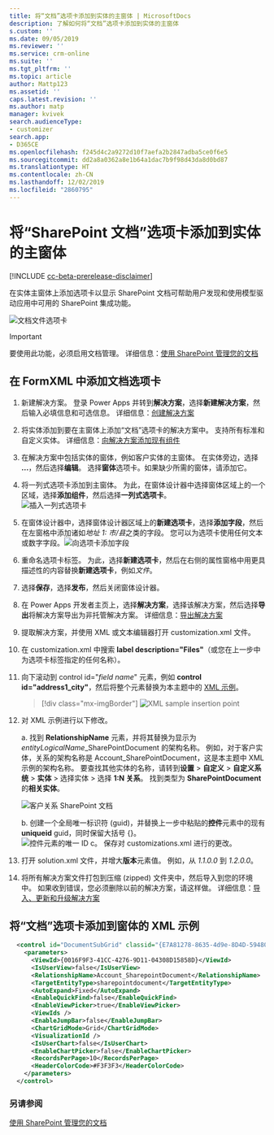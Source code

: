 ```yaml
---
title: 将“文档”选项卡添加到实体的主窗体 | MicrosoftDocs
description: 了解如何将“文档”选项卡添加到实体的主窗体
s.custom: ''
ms.date: 09/05/2019
ms.reviewer: ''
ms.service: crm-online
ms.suite: ''
ms.tgt_pltfrm: ''
ms.topic: article
author: Mattp123
ms.assetid: ''
caps.latest.revision: ''
ms.author: matp
manager: kvivek
search.audienceType:
- customizer
search.app:
- D365CE
ms.openlocfilehash: f245d4c2a9272d10f7aefa2b2847adba5ce0f6e5
ms.sourcegitcommit: dd2a8a0362a8e1b64a1dac7b9f98d43da8d0bd87
ms.translationtype: HT
ms.contentlocale: zh-CN
ms.lasthandoff: 12/02/2019
ms.locfileid: "2860795"
---
```

# <a name="add-the-sharepoint-documents-tab-to-the-main-form-for-an-entity"></a>将“SharePoint 文档”选项卡添加到实体的主窗体
[!INCLUDE [cc-beta-prerelease-disclaimer](../../includes/cc-beta-prerelease-disclaimer.md)]

在实体主窗体上添加选项卡以显示 SharePoint 文档可帮助用户发现和使用模型驱动应用中可用的 SharePoint 集成功能。 

![文档文件选项卡](media/document-files-tab.png)

> [!IMPORTANT]
> 要使用此功能，必须启用文档管理。 详细信息：[使用 SharePoint 管理您的文档](/dynamics365/customer-engagement/admin/manage-documents-using-sharepoint)

## <a name="add-the-documents-tab-in-the-formxml"></a>在 FormXML 中添加文档选项卡 
1.  新建解决方案。 登录 Power Apps 并转到**解决方案**，选择**新建解决方案**，然后输入必填信息和可选信息。 详细信息：[创建解决方案](../common-data-service/create-solution.md)
2. 将实体添加到要在主窗体上添加“文档”选项卡的解决方案中。 支持所有标准和自定义实体。 详细信息：[向解决方案添加现有组件](/powerapps/maker/common-data-service/use-solution-explorer#add-an-existing-component-to-a-solution)
3. 在解决方案中包括实体的窗体，例如客户实体的主窗体。 在实体旁边，选择 **...**，然后选择**编辑**。 选择**窗体**选项卡。如果缺少所需的窗体，请添加它。   

4. 将一列式选项卡添加到主窗体。 为此，在窗体设计器中选择窗体区域上的一个区域，选择**添加组件**，然后选择**一列式选项卡**。  
   ![插入一列式选项卡](media/insert-one-column-tab.png)

5. 在窗体设计器中，选择窗体设计器区域上的**新建选项卡**，选择**添加字段**，然后在左窗格中添加诸如*地址 1: 市/县*之类的字段。 您可以为选项卡使用任何文本或数字字段。![向选项卡添加字段](media/add-field-to-tab.png)
6. 重命名选项卡标签。 为此，选择**新建选项卡**，然后在右侧的属性窗格中用更具描述性的内容替换**新建选项卡**，例如*文件*。
7. 选择**保存**，选择**发布**，然后关闭窗体设计器。 
8. 在 Power Apps 开发者主页上，选择**解决方案**，选择该解决方案，然后选择**导出**将解决方案导出为非托管解决方案。 详细信息：[导出解决方案](../common-data-service/import-update-export-solutions.md#export-solutions) 
9. 提取解决方案，并使用 XML 或文本编辑器打开 customization.xml 文件。 
10. 在 customization.xml 中搜索 **label description="Files"**（或您在上一步中为选项卡标签指定的任何名称）。
11. 向下滚动到 control id="*field name*" 元素，例如 **control id="address1_city"**，然后将整个元素替换为本主题中的 [XML 示例](#xml-sample-for-adding-the-documents-tab-to-a-form)。 

    > [!div class="mx-imgBorder"] 
    > ![](media/form-xml.png "XML sample insertion point")

12. 对 XML 示例进行以下修改。 
    
     a. 找到 **RelationshipName** 元素，并将其替换为显示为 *entityLogicalName*_SharePointDocument 的架构名称。 例如，对于客户实体，关系的架构名称是 Account_SharePointDocument，这是本主题中 XML 示例的架构名称。 要查找其他实体的名称，请转到**设置** > **自定义** > **自定义系统** > **实体** > 选择实体 > 选择 **1:N 关系**。 找到类型为 **SharePointDocument** 的**相关实体**。 

      ![客户关系 SharePoint 文档](media/account-sharepointdocument.png)

     b. 创建一个全局唯一标识符 (guid)，并替换上一步中粘贴的**控件**元素中的现有 **uniqueid** guid，同时保留大括号 {}。  
       ![控件元素的唯一 ID](media/control-unique-id.png) c。 保存对 customizations.xml 进行的更改。 
13. 打开 solution.xml 文件，并增大**版本**元素值。 例如，从 *1.1.0.0* 到 *1.2.0.0*。 
14. 将所有解决方案文件打包到压缩 (zipped) 文件夹中，然后导入到您的环境中。 如果收到错误，您必须删除以前的解决方案，请这样做。 详细信息：[导入、更新和升级解决方案](../common-data-service/import-update-export-solutions.md) 

## <a name="xml-sample-for-adding-the-documents-tab-to-a-form"></a>将“文档”选项卡添加到窗体的 XML 示例
```xml
  <control id="DocumentSubGrid" classid="{E7A81278-8635-4d9e-8D4D-59480B391C5B}" indicationOfSubgrid="true" uniqueid="{9cd66b5c-8b7a-6433-c5a5-46a7245dd534}"> 
    <parameters> 
      <ViewId>{0016F9F3-41CC-4276-9D11-04308D15858D}</ViewId> 
      <IsUserView>false</IsUserView>         
      <RelationshipName>Account_SharepointDocument</RelationshipName>
      <TargetEntityType>sharepointdocument</TargetEntityType> 
      <AutoExpand>Fixed</AutoExpand> 
      <EnableQuickFind>false</EnableQuickFind> 
      <EnableViewPicker>true</EnableViewPicker> 
      <ViewIds /> 
      <EnableJumpBar>false</EnableJumpBar> 
      <ChartGridMode>Grid</ChartGridMode> 
      <VisualizationId /> 
      <IsUserChart>false</IsUserChart> 
      <EnableChartPicker>false</EnableChartPicker> 
      <RecordsPerPage>10</RecordsPerPage> 
      <HeaderColorCode>#F3F3F3</HeaderColorCode> 
    </parameters> 
  </control> 
```

### <a name="see-also"></a>另请参阅
[使用 SharePoint 管理您的文档](/dynamics365/customer-engagement/admin/manage-documents-using-sharepoint)